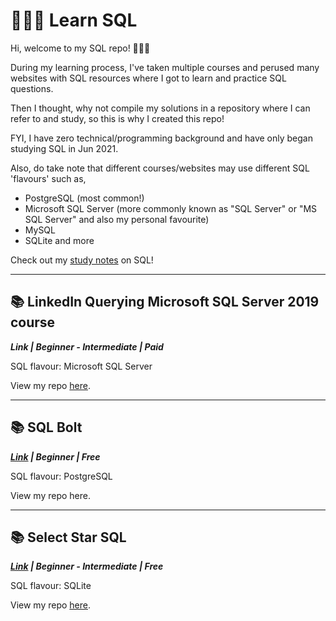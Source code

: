 # 👩🏻‍💻 Learn SQL

Hi, welcome to my SQL repo! 🙋🏻‍♀️

During my learning process, I've taken multiple courses and perused many websites with SQL resources where I got to learn and practice SQL questions. 

Then I thought, why not compile my solutions in a repository where I can refer to and study, so this is why I created this repo! 

FYI, I have zero technical/programming background and have only began studying SQL in Jun 2021. 

Also, do take note that different courses/websites may use different SQL 'flavours' such as,
- PostgreSQL (most common!)
- Microsoft SQL Server (more commonly known as "SQL Server" or "MS SQL Server" and also my personal favourite)
- MySQL
- SQLite and more

Check out my [study notes](https://github.com/katiehuangx/Learn-SQL/blob/main/SQL%20Learning%20Notes.md) on SQL!

***
## 📚 LinkedIn Querying Microsoft SQL Server 2019 course 
***Link | Beginner - Intermediate | Paid***

SQL flavour: Microsoft SQL Server

View my repo [here](https://github.com/katiehuangx/Learn-SQL/tree/main/LinkedIn%20Querying%20Microsoft%20SQL%20Server%202019).

***

## 📚 SQL Bolt
***[Link](https://sqlbolt.com) | Beginner | Free***

SQL flavour: PostgreSQL

View my repo here.

***

## 📚 Select Star SQL
***[Link](https://selectstarsql.com) | Beginner - Intermediate | Free***

SQL flavour: SQLite

View my repo [here](https://github.com/katiehuangx/Learn-SQL/tree/main/Select%20Star).


